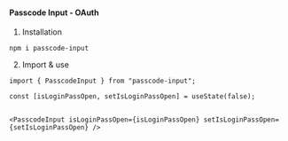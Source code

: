 #### Passcode Input - OAuth

1. Installation
```
npm i passcode-input
```

2. Import & use
```
import { PasscodeInput } from "passcode-input";

const [isLoginPassOpen, setIsLoginPassOpen] = useState(false);


<PasscodeInput isLoginPassOpen={isLoginPassOpen} setIsLoginPassOpen={setIsLoginPassOpen} />
```